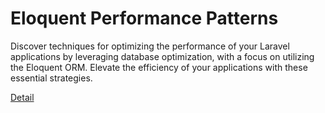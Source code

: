 # Eloquent Performance Patterns

Discover techniques for optimizing the performance of your Laravel applications by leveraging database optimization, with a focus on utilizing the Eloquent ORM. Elevate the efficiency of your applications with these essential strategies. 

[Detail](https://eduitfree.com/courses/eloquent-performance-patterns)